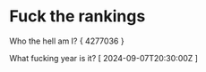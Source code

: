 # Fuck the rankings

Who the hell am I?
{ 4277036 }

What fucking year is it?
[ 2024-09-07T20:30:00Z ]
